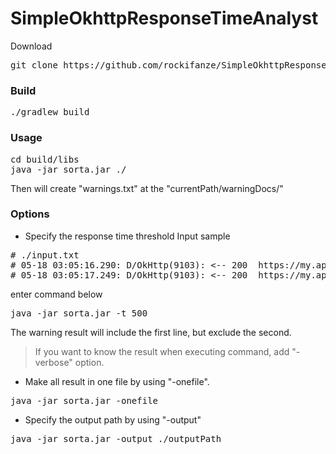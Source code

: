 # SimpleOkhttpResponseTimeAnalyst

Download
<pre>git clone https://github.com/rockifanze/SimpleOkhttpResponseTimeAnalyst.git</pre>

### Build
<pre>
./gradlew build
</pre>
### Usage
<pre>
cd build/libs
java -jar sorta.jar ./
</pre>
Then will create "warnings.txt" at the "currentPath/warningDocs/"

### Options

- Specify the response time threshold
Input sample
<pre>
# ./input.txt
# 05-18 03:05:16.290: D/OkHttp(9103): <-- 200  https://my.api.com/profile/me (834ms)
# 05-18 03:05:17.249: D/OkHttp(9103): <-- 200  https://my.api.com/comment/list?post_id=670 (218ms)
</pre>
enter command below
<pre>
java -jar sorta.jar -t 500
</pre>
The warning result will include the first line, but exclude the second.
> If you want to know the result when executing command, add "-verbose" option.

- Make all result in one file by using "-onefile". 
<pre>
java -jar sorta.jar -onefile
</pre>

- Specify the output path by using "-output"
<pre>
java -jar sorta.jar -output ./outputPath
</pre>

